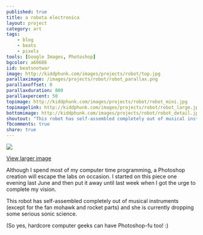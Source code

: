 ```yaml
---
published: true
title: a robota electronica
layout: project
category: art
tags:
    - blog
    - beats
    - pixels
tools: [Google Images, Photoshop]
bgcolor: a60686
iid: beatsnotwar
image: http://kiddphunk.com/images/projects/robot/top.jpg
parallaximage: /images/projects/robot/robot_parallax.png
parallaxoffset: 0
parallaxduration: 800
parallaxpercent: 50
topimage: http://kiddphunk.com/images/projects/robot/robot_mini.jpg
topimagelink: http://kiddphunk.com/images/projects/robot/robot_large.jpg
bottomimage: http://kiddphunk.com/images/projects/robot/robot_detail.jpg
shoutout: "This robot has self-assembled completely out of musical instruments (except for the fan mohawk and rocket parts) and she is currently dropping some serious sonic science."
fbcomments: true
share: true
---
```

<img class='feedimg' src='{{page.topimage}}'>

[View larger image](http://kiddphunk.com/images/projects/robot/robot_large.jpg)

Although I spend most of my computer time programming, a Photoshop creation will escape the labs on occasion. I started on this piece one evening last June and then put it away until last week when I got the urge to complete my vision.

This robot has self-assembled completely out of musical instruments (except for the fan mohawk and rocket parts) and she is currently dropping some serious sonic science.

(So yes, hardcore computer geeks can have Photoshop-fu too! :)

